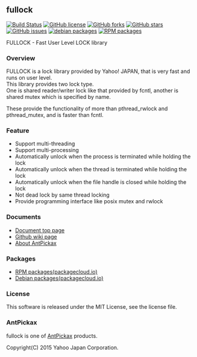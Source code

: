 fullock
-------
[![Build Status](https://travis-ci.org/yahoojapan/fullock.svg?branch=master)](https://travis-ci.org/yahoojapan/fullock)
[![GitHub license](https://img.shields.io/badge/license-MIT-blue.svg)](https://raw.githubusercontent.com/yahoojapan/fullock/master/COPYING)
[![GitHub forks](https://img.shields.io/github/forks/yahoojapan/fullock.svg)](https://github.com/yahoojapan/fullock/network)
[![GitHub stars](https://img.shields.io/github/stars/yahoojapan/fullock.svg)](https://github.com/yahoojapan/fullock/stargazers)
[![GitHub issues](https://img.shields.io/github/issues/yahoojapan/fullock.svg)](https://github.com/yahoojapan/fullock/issues)
[![debian packages](https://img.shields.io/badge/deb-packagecloud.io-844fec.svg)](https://packagecloud.io/antpickax/stable)
[![RPM packages](https://img.shields.io/badge/rpm-packagecloud.io-844fec.svg)](https://packagecloud.io/antpickax/stable)

FULLOCK - Fast User Level LOCK library

### Overview

FULLOCK is a lock library provided by Yahoo! JAPAN, that is very fast and runs on user level.  
This library provides two lock type.  
One is shared reader/writer lock like that provided by fcntl, another is shared mutex which is specified by name.  
  
These provide the functionality of more than pthread_rwlock and pthread_mutex, and is faster than fcntl.  

### Feature
  - Support multi-threading
  - Support multi-processing
  - Automatically unlock when the process is terminated while holding the lock
  - Automatically unlock when the thread is terminated while holding the lock
  - Automatically unlock when the file handle is closed while holding the lock
  - Not dead lock by same thread locking
  - Provide programming interface like posix mutex and rwlock

### Documents
  - [Document top page](https://fullock.antpick.ax/)
  - [Github wiki page](https://github.com/yahoojapan/fullock/wiki)
  - [About AntPickax](https://antpick.ax/)

### Packages
  - [RPM packages(packagecloud.io)](https://packagecloud.io/antpickax/stable)
  - [Debian packages(packagecloud.io)](https://packagecloud.io/antpickax/stable)

### License
This software is released under the MIT License, see the license file.

### AntPickax
fullock is one of [AntPickax](https://antpick.ax/) products.

Copyright(C) 2015 Yahoo Japan Corporation.
